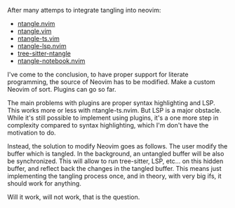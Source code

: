 After many attemps to integrate tangling into neovim:

* [ntangle.nvim](https://github.com/jbyuki/ntangle.nvim)
* [ntangle.vim](https://github.com/jbyuki/ntangle.vim)
* [ntangle-ts.vim](https://github.com/jbyuki/ntangle-ts.nvim)
* [ntangle-lsp.nvim](https://github.com/jbyuki/ntangle-lsp.nvim)
* [tree-sitter-ntangle](https://github.com/jbyuki/tree-sitter-ntangle)
* [ntangle-notebook.nvim](https://github.com/jbyuki/ntangle-notebook.nvim)

I've come to the conclusion, to have proper support for literate programming,
the source of Neovim has to be modified. Make a custom Neovim of sort.
Plugins can go so far.

The main problems with plugins are proper syntax highlighting and LSP. 
This works more or less with ntangle-ts.nvim. But LSP is a major obstacle. 
While it's still possible to implement using plugins, it's a one more step 
in complexity compared to syntax highlighting, which I'm don't have the motivation
to do.

Instead, the solution to modify Neovim goes as follows. The user modify
the buffer which is tangled. In the background, an untangled buffer will be
also be synchronized. This will allow to run tree-sitter, LSP, etc... on 
this hidden buffer, and reflect back the changes in the tangled buffer.
This means just implementing the tangling process once, and in theory,
with very big ifs, it should work for anything.

Will it work, will not work, that is the question.

<!-- vim: set tw=80: -->
